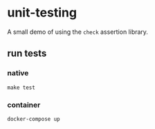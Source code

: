 # unit-testing

A small demo of using the `check` assertion library.

## run tests

### native

```
make test
```

### container

```
docker-compose up
```
